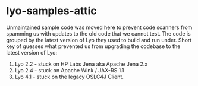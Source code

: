 # lyo-samples-attic

Unmaintained sample code was moved here to prevent code scanners from spamming us with updates to the old code that we cannot test. The code is grouped by the latest version of Lyo they used to build and run under. Short key of guesses what prevented us from upgrading the codebase to the latest version of Lyo:

1. Lyo 2.2 - stuck on HP Labs Jena aka Apache Jena 2.x
1. Lyo 2.4 - stuck on Apache Wink / JAX-RS 1.1
1. Lyo 4.1 - stuck on the legacy OSLC4J Client.